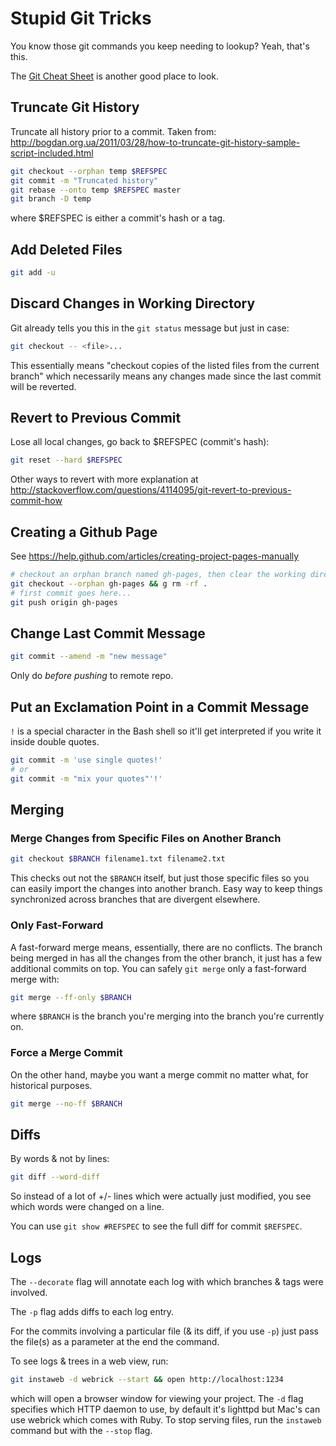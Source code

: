 # Stupid Git Tricks

You know those git commands you keep needing to lookup? Yeah, that's this.

The [Git Cheat Sheet](http://byte.kde.org/~zrusin/git/git-cheat-sheet-medium.png) is another good place to look.

## Truncate Git History

Truncate all history prior to a commit. Taken from: http://bogdan.org.ua/2011/03/28/how-to-truncate-git-history-sample-script-included.html

```bash
git checkout --orphan temp $REFSPEC
git commit -m "Truncated history"
git rebase --onto temp $REFSPEC master
git branch -D temp
```

where $REFSPEC is either a commit's hash or a tag.

## Add Deleted Files

```bash
git add -u
```

## Discard Changes in Working Directory

Git already tells you this in the `git status` message but just in case:

```bash
git checkout -- <file>...
```

This essentially means "checkout copies of the listed files from the current branch" which necessarily means any changes made since the last commit will be reverted.

## Revert to Previous Commit

Lose all local changes, go back to $REFSPEC (commit's hash):

```bash
git reset --hard $REFSPEC
```

Other ways to revert with more explanation at http://stackoverflow.com/questions/4114095/git-revert-to-previous-commit-how

## Creating a Github Page

See https://help.github.com/articles/creating-project-pages-manually

```bash
# checkout an orphan branch named gh-pages, then clear the working directory
git checkout --orphan gh-pages && g rm -rf .
# first commit goes here...
git push origin gh-pages
```

## Change Last Commit Message

```bash
git commit --amend -m "new message"
```

Only do _before pushing_ to remote repo.

## Put an Exclamation Point in a Commit Message

`!` is a special character in the Bash shell so it'll get interpreted if you write it inside double quotes.

```bash
git commit -m 'use single quotes!'
# or
git commit -m "mix your quotes"'!'
```

## Merging

### Merge Changes from Specific Files on Another Branch

```bash
git checkout $BRANCH filename1.txt filename2.txt
```

This checks out not the `$BRANCH` itself, but just those specific files so you can easily import the changes into another branch. Easy way to keep things synchronized across branches that are divergent elsewhere.

### Only Fast-Forward

A fast-forward merge means, essentially, there are no conflicts. The branch being merged in has all the changes from the other branch, it just has a few additional commits on top. You can safely `git merge` only a fast-forward merge with:

```bash
git merge --ff-only $BRANCH
```

where `$BRANCH` is the branch you're merging into the branch you're currently on.

### Force a Merge Commit

On the other hand, maybe you want a merge commit no matter what, for historical purposes.

```bash
git merge --no-ff $BRANCH
```

## Diffs

By words & not by lines:

```bash
git diff --word-diff
```

So instead of a lot of +/- lines which were actually just modified, you see which words were changed on a line.

You can use `git show #REFSPEC` to see the full diff for commit `$REFSPEC`.

## Logs

The `--decorate` flag will annotate each log with which branches & tags were involved.

The `-p` flag adds diffs to each log entry.

For the commits involving a particular file (& its diff, if you use `-p`) just pass the file(s) as a parameter at the end the command.

To see logs & trees in a web view, run:

```bash
git instaweb -d webrick --start && open http://localhost:1234
```

which will open a browser window for viewing your project. The `-d` flag specifies which HTTP daemon to use, by default it's lighttpd but Mac's can use webrick which comes with Ruby. To stop serving files, run the `instaweb` command but with the `--stop` flag.

